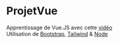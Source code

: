 # ProjetVue
Apprentissage de Vue.JS avec cette [vidéo](https://www.youtube.com/watch?v=D3oivlcoEvw)<br>
Utilisation de [Bootstrap](https://getbootstrap.com/), [Tailwind](https://tailwindcss.com/) & [Node](https://nodejs.org/en/)
